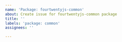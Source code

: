 ```yaml
---
name: 'Package: fourtwentyjs-common'
about: Create issue for fourtwentyjs-common package
title: ''
labels: 'package: common'
assignees: ''

---
```



